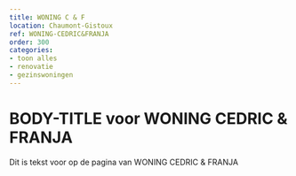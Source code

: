 ```yaml
---
title: WONING C & F
location: Chaumont-Gistoux
ref: WONING-CEDRIC&FRANJA
order: 300
categories:
- toon alles
- renovatie
- gezinswoningen
---
```

# BODY-TITLE voor WONING CEDRIC & FRANJA

Dit is tekst voor op de pagina van WONING CEDRIC & FRANJA